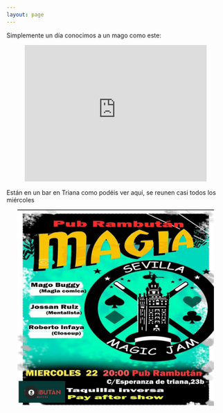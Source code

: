 ```yaml
---
layout: page
---
```


Simplemente un día conocimos a un mago como este:
<p style="text-align:center">
<iframe width="420" height="315" src="https://www.youtube.com/watch?v=iKiQET-y5kg" frameborder="0" allowfullscreen></iframe>
</p>

Están en un bar en Triana como podéis ver aquí, se reunen casi todos los miércoles

<p style="text-align:center">
<a> <img src="./perfil.jpeg" width="90%"/></a>
</p>